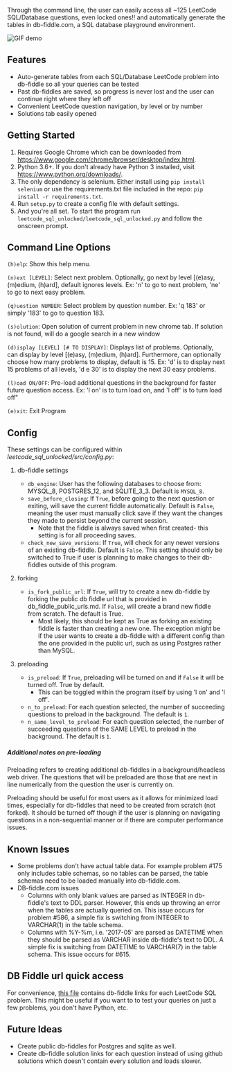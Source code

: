 Through the command line, the user can easily access all ~125 LeetCode SQL/Database questions, even locked ones!! and automatically generate the tables in db-fiddle.com, a SQL database playground environment.


![GIF demo](img/demo2.gif)

## Features
* Auto-generate tables from each SQL/Database LeetCode problem into db-fiddle so all your queries can be tested
* Past db-fiddles are saved, so progress is never lost and the user can continue right where they left off
* Convenient LeetCode question navigation, by level or by number
* Solutions tab easily opened

## Getting Started
1. Requires Google Chrome which can be downloaded from https://www.google.com/chrome/browser/desktop/index.html.
2. Python 3.6+. If you don't already have Python 3 installed, visit https://www.python.org/downloads/.
3. The only dependency is selenium. Either install using `pip install selenium` or use the requirements.txt file included in the repo: `pip install -r requirements.txt`.
4. Run `setup.py` to create a config file with default settings.
5. And you're all set. To start the program run `leetcode_sql_unlocked/leetcode_sql_unlocked.py` and follow the onscreen prompt.

## Command Line Options
`(h)elp`: Show this help menu.

`(n)ext [LEVEL]`: Select next problem. Optionally, go next by level [(e)asy, (m)edium, (h)ard], default ignores levels. Ex: 'n' to go to next problem, 'ne' to go to next easy problem.

`(q)uestion NUMBER`: Select problem by question number. Ex: 'q 183' or simply '183' to go to question 183.

`(s)olution`: Open solution of current problem in new chrome tab. If solution is not found, will do a google search in a new window

`(d)isplay [LEVEL] [# TO DISPLAY]`: Displays list of problems. Optionally, can display by level [(e)asy, (m)edium, (h)ard]. Furthermore, can optionally choose how many problems to display, default is 15. Ex: 'd' is to display next 15 problems of all levels, 'd e 30' is to display the next 30 easy problems.

`(l)oad ON/OFF`: Pre-load additional questions in the background for faster future question access. Ex: 'l on' is to turn load on, and 'l off' is to turn load off"

`(e)xit`: Exit Program

## Config
These settings can be configured within *leetcode_sql_unlocked/src/config.py*:
1. db-fiddle settings
	* `db_engine`: User has the following databases to choose from: MYSQL_8, POSTGRES_12, and SQLITE_3_3. Default is `MYSQL_8`.
	* `save_before_closing`: If `True`, before going to the next question or exiting, will save the current fiddle automatically. Default is `False`, meaning the user must manually click save if they want the changes they made to persist beyond the current session.
		* Note that the fiddle is always saved when first created- this setting is for all proceeding saves.
	* `check_new_save_versions`: If `True`, will check for any newer versions of an existing db-fiddle. Default is `False`. This setting should only be switched to True if user is planning to make changes to their db-fiddles outside of this program.
	
2. forking
	* `is_fork_public_url`: If `True`, will try to create a new db-fiddle by forking the public db fiddle url that is provided in db_fiddle_public_urls.md. If `False`, will create a brand new fiddle from scratch. The default is True.
		* Most likely, this should be kept as True as forking an existing fiddle is faster than creating a new one. The exception might be if the user wants to create a db-fiddle with a different config than the one provided in the public url, such as using Postgres rather than MySQL.
		
3. preloading
	* `is_preload`: If `True`, preloading will be turned on and if `False` it will be turned off. True by default. 
		* This can be toggled within the program itself by using 'l on' and 'l off'.
	* `n_to_preload`: For each question selected, the number of succeeding questions to preload in the background. The default is `1`. 
	* `n_same_level_to_preload`: For each question selected, the number of succeeding questions of the SAME LEVEL to preload in the background. The default is `1`.

##### Additional notes on pre-loading
Preloading refers to creating additional db-fiddles in a background/headless web driver. The questions that will be preloaded are those that are next in line numerically from the question the user is currently on.

Preloading should be useful for most users as it allows for minimized load times, especially for db-fiddles that need to be created from scratch (not forked). It should be turned off though if the user is planning on navigating questions in a non-sequential manner or if there are computer performance issues.

## Known Issues
* Some problems don't have actual table data. For example problem #175 only includes table schemas, so no tables can be parsed, the table schemas need to be loaded manually into db-fiddle.com.
* DB-fiddle.com issues
	* Columns with only blank values are parsed as INTEGER in db-fiddle's text to DDL parser. However, this ends up throwing an error when the tables are actually queried on. This issue occurs for problem #586, a simple fix is switching from INTEGER to VARCHAR(1) in the table schema.
	* Columns with %Y-%m, i.e. '2017-05' are parsed as DATETIME when they should be parsed as VARCHAR inside db-fiddle's text to DDL. A simple fix is switching from DATETIME to VARCHAR(7) in the table schema. This issue occurs for #615.

## DB Fiddle url quick access
For convenience, [this file](db_fiddle_public_urls.md) contains db-fiddle links for each LeetCode SQL problem. This might be useful if you want to to test your queries on just a few problems, you don't have Python, etc.

## Future Ideas
* Create public db-fiddles for Postgres and sqlite as well.
* Create db-fiddle solution links for each question instead of using github solutions which doesn't contain every solution and loads slower.
